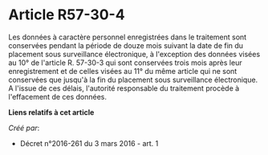 # Article R57-30-4

Les données à caractère personnel enregistrées dans le traitement sont conservées pendant la période de douze mois suivant la
date de fin du placement sous surveillance électronique, à l'exception des données visées au 10° de l'article R. 57-30-3 qui
sont conservées trois mois après leur enregistrement et de celles visées au 11° du même article qui ne sont conservées que
jusqu'à la fin du placement sous surveillance électronique. A l'issue de ces délais, l'autorité responsable du traitement
procède à l'effacement de ces données.

**Liens relatifs à cet article**

_Créé par_:

  - Décret n°2016-261 du 3 mars 2016 - art. 1
